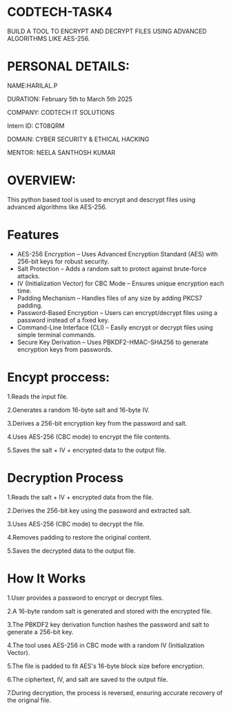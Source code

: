 # CODTECH-TASK4
BUILD A TOOL TO ENCRYPT AND
DECRYPT FILES USING ADVANCED
ALGORITHMS LIKE AES-256.
# PERSONAL DETAILS:
NAME:HARILAL.P

DURATION: February 5th to March 5th 2025

COMPANY: CODTECH IT SOLUTIONS

Intern ID: CT08QRM

DOMAIN: CYBER SECURITY & ETHICAL HACKING

MENTOR: NEELA SANTHOSH KUMAR
# OVERVIEW:
This python based tool is used to encrypt and descrypt files using advanced algorithms like AES-256.

# Features
* AES-256 Encryption – Uses Advanced Encryption Standard (AES) with 256-bit keys for robust security.
* Salt Protection – Adds a random salt to protect against brute-force attacks.
* IV (Initialization Vector) for CBC Mode – Ensures unique encryption each time.
* Padding Mechanism – Handles files of any size by adding PKCS7 padding.
* Password-Based Encryption – Users can encrypt/decrypt files using a password instead of a fixed key.
* Command-Line Interface (CLI) – Easily encrypt or decrypt files using simple terminal commands.
* Secure Key Derivation – Uses PBKDF2-HMAC-SHA256 to generate encryption keys from passwords.

# Encypt proccess:
1.Reads the input file.

2.Generates a random 16-byte salt and 16-byte IV.

3.Derives a 256-bit encryption key from the password and salt.

4.Uses AES-256 (CBC mode) to encrypt the file contents.

5.Saves the salt + IV + encrypted data to the output file.

# Decryption Process
1.Reads the salt + IV + encrypted data from the file.

2.Derives the 256-bit key using the password and extracted salt.

3.Uses AES-256 (CBC mode) to decrypt the file.

4.Removes padding to restore the original content.

5.Saves the decrypted data to the output file.

# How It Works
1.User provides a password to encrypt or decrypt files.

2.A 16-byte random salt is generated and stored with the encrypted file.

3.The PBKDF2 key derivation function hashes the password and salt to generate a 256-bit key.

4.The tool uses AES-256 in CBC mode with a random IV (Initialization Vector).

5.The file is padded to fit AES's 16-byte block size before encryption.

6.The ciphertext, IV, and salt are saved to the output file.

7.During decryption, the process is reversed, ensuring accurate recovery of the original file.



